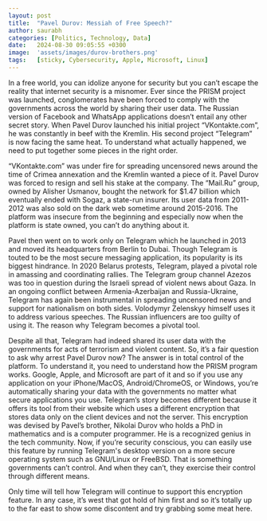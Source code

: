```yaml
---
layout: post
title:  "Pavel Durov: Messiah of Free Speech?"
author: saurabh
categories: [Politics, Technology, Data]
date:   2024-08-30 09:05:55 +0300
image:  'assets/images/durov-brothers.png'
tags:   [sticky, Cybersecurity, Apple, Microsoft, Linux]
---
```

In a free world, you can idolize anyone for security but you can’t escape the reality that internet security is a misnomer. 
Ever since the PRISM project was launched, conglomerates have been forced to comply with the governments across the world by sharing their user data. 
The Russian version of Facebook and WhatsApp applications doesn’t entail any other secret story. 
When Pavel Durov launched his initial project “VKontakte.com”, he was constantly in beef with the Kremlin. 
His second project “Telegram” is now facing the same heat. 
To understand what actually happened, we need to put together some pieces in the right order.

“VKontakte.com” was under fire for spreading uncensored news around the time of Crimea annexation and the Kremlin wanted a piece of it. 
Pavel Durov was forced to resign and sell his stake at the company. 
The “Mail.Ru” group, owned by Alisher Usmanov, bought the network for $1.47 billion which eventually ended with Sogaz, a state-run insurer. 
Its user data from 2011-2012 was also sold on the dark web sometime around 2015-2016. 
The platform was insecure from the beginning and especially now when the platform is state owned, you can’t do anything about it. 

Pavel then went on to work only on Telegram which he launched in 2013 and moved its headquarters from Berlin to Dubai. 
Though Telegram is touted to be the most secure messaging application, its popularity is its biggest hindrance. 
In 2020 Belarus protests, Telegram, played a pivotal role in amassing and coordinating rallies. 
The Telegram group channel Azezos was too in question during the Israeli spread of violent news about Gaza. 
In an ongoing conflict between Armenia-Azerbaijan and Russia-Ukraine, Telegram has again been instrumental in spreading uncensored news and support for nationalism on both sides. 
Volodymyr Zelenskyy himself uses it to address various speeches. 
The Russian influencers are too guilty of using it. 
The reason why Telegram becomes a pivotal tool.

Despite all that, Telegram had indeed shared its user data with the governments for acts of terrorism and violent content. 
So, it’s a fair question to ask why arrest Pavel Durov now? 
The answer is in total control of the platform. 
To understand it, you need to understand how the PRISM program works. 
Google, Apple, and Microsoft are part of it and so if you use any application on your iPhone/MacOS, Android/ChromeOS, or Windows, you’re automatically sharing your data with the governments no matter what secure applications you use. 
Telegram’s story becomes different because it offers its tool from their website which uses a different encryption that stores data only on the client devices and not the server. 
This encryption was devised by Pavel’s brother, Nikolai Durov who holds a PhD in mathematics and is a computer programmer. 
He is a recognized genius in the tech community. Now, if you’re security conscious, you can easily use this feature by running Telegram's desktop version on a more secure operating system such as GNU/Linux or FreeBSD. 
That is something governments can’t control. 
And when they can’t, they exercise their control through different means. 

Only time will tell how Telegram will continue to support this encryption feature. 
In any case, it’s west that got hold of him first and so it’s totally up to the far east to show some discontent and try grabbing some meat here.
